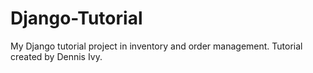 # Django-Tutorial
 My Django tutorial project in inventory and order management. Tutorial created by Dennis Ivy.
